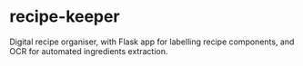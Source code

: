 # recipe-keeper
Digital recipe organiser, with Flask app for labelling recipe components, and OCR for automated ingredients extraction.
